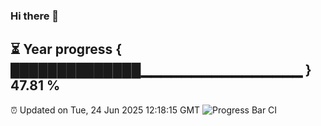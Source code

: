 ### Hi there 👋
⏳ Year progress { ██████████████▁▁▁▁▁▁▁▁▁▁▁▁▁▁▁▁ } 47.81 %
---
⏰ Updated on Tue, 24 Jun 2025 12:18:15 GMT
![Progress Bar CI](https://github.com/Moyi321/Moyi321/workflows/Progress%20Bar%20CI/badge.svg)
